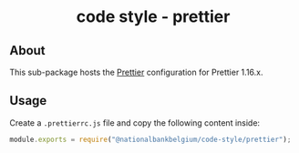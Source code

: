 <h1 align="center">
   code style - prettier
</h1>

## About

This sub-package hosts the [Prettier](https://prettier.io) configuration for Prettier 1.16.x.

## Usage

Create a `.prettierrc.js` file and copy the following content inside:

```js
module.exports = require("@nationalbankbelgium/code-style/prettier");
```
